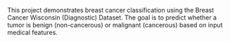 
This project demonstrates breast cancer classification using the Breast Cancer Wisconsin (Diagnostic) Dataset. The goal is to predict whether a tumor is benign (non-cancerous) or malignant (cancerous) based on input medical features.
